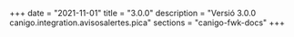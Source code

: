 +++
date        = "2021-11-01"
title       = "3.0.0"
description = "Versió 3.0.0 canigo.integration.avisosalertes.pica"
sections    = "canigo-fwk-docs"
+++